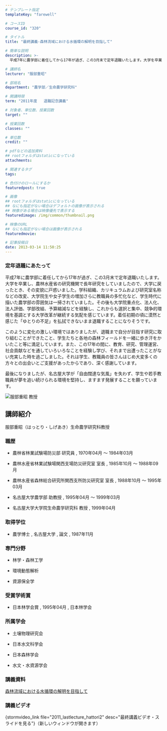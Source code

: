 ```yaml
---
# テンプレート指定
templateKey: "farewell"

# コースID
course_id: "320"

# タイトル
title: "最終講義-森林流域における水循環の解明を目指して"

# 簡単な説明
description: >-
  平成7年に農学部に着任してから17年が過ぎ、この3月末で定年退職いたします。大学を卒業し、農林水産省の研究機関で長年研究をしていましたので、大学に戻ったとき、その変貌に戸惑いました。学科組織、...

# 講師名
lecturer: "服部重昭"

# 部局名
department: "農学部／生命農学研究科"

# 開講時限
term: "2011年度	退職記念講義"

# 対象者、単位数、授業回数
target: ""

# 授業回数
classes: ""

# 単位数
credit: ""

# pdfなどの追加資料
## rootフォルダはstaticになっている
attachments: 

# 関連するタグ
tags:

# 色付けのロールにするか
featuredpost: true

# 画像
## rootフォルダはstaticになっている
## なにも指定がない場合はデフォルトの画像が表示される
## 映像がある場合は映像優先で表示する
featuredimage: /img/common/thumbnail.png

# 映像のURL
## なにも指定がない場合は画像が表示される
featuredmovie: 

# 記事投稿日
date: 2013-03-14 11:50:25
---
```


### 定年退職にあたって


平成7年に農学部に着任してから17年が過ぎ、この3月末で定年退職いたします。大学を卒業し、農林水産省の研究機関で長年研究をしていましたので、大学に戻ったとき、その変貌に戸惑いました。学科組織、カリキュラムおよび研究室名称などの改変、大学院生や女子学生の増加さらに教職員の多忙化など、学生時代に描いた農学部の雰囲気は一掃されていました。その後も大学院重点化、法人化、法人評価、学部改組、予算縮減などを経験し、これからも選択と集中、競争的環境を基調とする大学改革が継続する気配を感じています。着任初期の頃に漠然と感じた「ゆとりの不足」を払拭できないまま退職することになりそうです。

このように変化の激しい環境ではありましたが、退職まで自分が目指す研究に取り組むことができたこと、学生たちと各地の森林フィールドを一緒に歩き汗をかいたこと等に満足しています。また、この17年の間に、教育、研究、管理運営、社会貢献などを通していろいろなことを経験し学び、それまで出遭ったことがない充実した時を過ごしました。それは学生、教職員の皆さんはじめ大変多くの方々との出会いとご支援があったからであり、深く感謝しています。

最後になりましたが、名古屋大学が「自由闊達な気風」を失わず、学生や若手教職員が夢を追い続けられる環境を堅持し、ますます発展することを願っています。


![服部重昭 教授](/files/320/s_hattori.png) 

## 講師紹介


服部重昭（はっとり・しげあき）生命農学研究科教授


### 職歴



* 農林省林業試験場防災部 研究員 , 1970年04月 〜 1984年03月

* 農林水産省林業試験場関西支場防災研究室 室長 , 1985年10月 〜 1988年09月

* 農林水産省森林総合研究所関西支所防災研究室 室長 , 1988年10月 〜 1995年03月

* 名古屋大学農学部 助教授 , 1995年04月 〜 1999年03月

* 名古屋大学大学院生命農学研究科 教授 , 1999年04月


### 取得学位



* 農学博士 , 名古屋大学 , 論文 , 1987年11月


### 専門分野



* 林学・森林工学

* 環境動態解析

* 資源保全学


### 受賞学術賞



* 日本林学会賞 , 1995年04月 , 日本林学会


### 所属学会



* 土壌物理研究会

* 日本水文科学会

* 日本森林学会
* 水文・水資源学会


### 講義資料


[森林流域における水循環の解明を目指して](/files/320/H23hattori_lastlecture.pdf) 


### 講義ビデオ


{stormvideo_link file="2011_lastlecture_hattori2" desc="最終講義ビデオ・スライドを見る"}（新しいウィンドウが開きます）